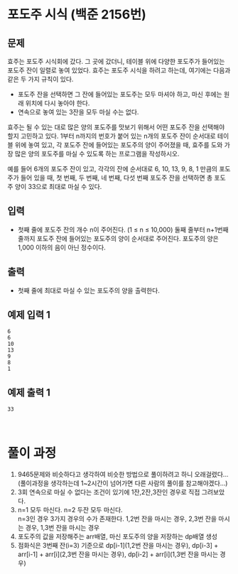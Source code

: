 # 포도주 시식 (백준 2156번)

## 문제

효주는 포도주 시식회에 갔다. 그 곳에 갔더니, 테이블 위에 다양한 포도주가 들어있는 포도주 잔이 일렬로 놓여 있었다. 효주는 포도주 시식을 하려고 하는데, 여기에는 다음과 같은 두 가지 규칙이 있다.

  - 포도주 잔을 선택하면 그 잔에 들어있는 포도주는 모두 마셔야 하고, 마신 후에는 원래 위치에 다시 놓아야 한다.
  - 연속으로 놓여 있는 3잔을 모두 마실 수는 없다.
  
효주는 될 수 있는 대로 많은 양의 포도주를 맛보기 위해서 어떤 포도주 잔을 선택해야 할지 고민하고 있다. 1부터 n까지의 번호가 붙어 있는 n개의 포도주 잔이 순서대로 테이블 위에 놓여 있고, 각 포도주 잔에 들어있는 포도주의 양이 주어졌을 때, 효주를 도와 가장 많은 양의 포도주를 마실 수 있도록 하는 프로그램을 작성하시오. 

예를 들어 6개의 포도주 잔이 있고, 각각의 잔에 순서대로 6, 10, 13, 9, 8, 1 만큼의 포도주가 들어 있을 때, 첫 번째, 두 번째, 네 번째, 다섯 번째 포도주 잔을 선택하면 총 포도주 양이 33으로 최대로 마실 수 있다.

## 입력
- 첫째 줄에 포도주 잔의 개수 n이 주어진다. (1 ≤ n ≤ 10,000) 둘째 줄부터 n+1번째 줄까지 포도주 잔에 들어있는 포도주의 양이 순서대로 주어진다. 포도주의 양은 1,000 이하의 음이 아닌 정수이다.

## 출력
- 첫째 줄에 최대로 마실 수 있는 포도주의 양을 출력한다.

## 예제 입력 1
```
6
6
10
13
9
8
1
```
## 예제 출력 1
```
33
```
<br>

# 풀이 과정
1. 9465문제와 비슷하다고 생각하여 비슷한 방법으로 풀이하려고 하니 오래걸렸다...(풀이과정을 생각하는데 1~2시간이 넘어가면 다른 사람의 풀이를 참고해야겠다...)
2. 3회 연속으로 마실 수 없다는 조건이 있기에 1잔,2잔,3잔인 경우로 직접 그려보았다.
3. n=1 모두 마신다. n=2 두잔 모두 마신다. <br>
   n=3인 경우 3가지 경우의 수가 존재한다. 1,2번 잔을 마시는 경우, 2,3번 잔을 마시는 경우, 1,3번 잔을 마시는 경우
4. 포도주의 값을 저장해주는 arr배열, 마신 포도주의 양을 저장하는 dp배열 생성
5. 점화식은 3번째 잔(i=3) 기준으로 dp[i-1](1,2번 잔을 마시는 경우), dp[i-3] + arr[i-1] + arr[i](2,3번 잔을 마시는 경우), dp[i-2] + arr[i](1,3번 잔을 마시는 경우)
